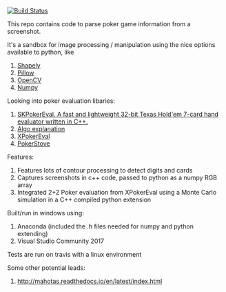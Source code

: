 [![Build Status](https://travis-ci.org/eric7237cire/poker.svg?branch=master)](https://travis-ci.org/eric7237cire/poker)

This repo contains code to parse poker game information from a screenshot.

It's a sandbox for image processing / manipulation using the nice options available to python, like

1.  [Shapely](https://toblerity.org/shapely/manual.html)
2.  [Pillow](https://python-pillow.org/)
3.  [OpenCV](https://opencv-python-tutroals.readthedocs.io/en/latest/)
4.  [Numpy](http://www.numpy.org/)



Looking into poker evaluation libaries:

1.  [SKPokerEval.  A fast and lightweight 32-bit Texas Hold'em 7-card hand evaluator written in C++.](https://github.com/kennethshackleton/SKPokerEval)
2.  [Algo explanation](http://suffe.cool/poker/evaluator.html)
3.  [XPokerEval](https://web.archive.org/web/20111103160502/http://www.codingthewheel.com/archives/poker-hand-evaluator-roundup#2p2)
4.  [PokerStove](https://github.com/andrewprock/pokerstove)


Features:

1.  Features lots of contour processing to detect digits and cards
2.  Captures screenshots in c++ code, passed to python as a numpy RGB array
3.  Integrated 2+2 Poker evaluation from XPokerEval using a Monte Carlo simulation in a C++ compiled python extension

Built/run in windows using:

1)  Anaconda (included the .h files needed for numpy and python extending)
2)  Visual Studio Community 2017

Tests are run on travis with a linux environment


Some other potential leads:
1. http://mahotas.readthedocs.io/en/latest/index.html

